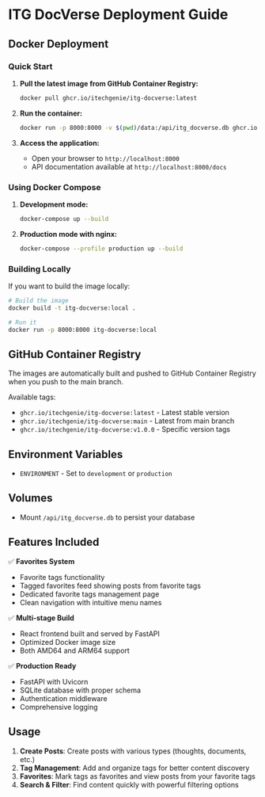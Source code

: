 # ITG DocVerse Deployment Guide

## Docker Deployment

### Quick Start

1. **Pull the latest image from GitHub Container Registry:**
   ```bash
   docker pull ghcr.io/itechgenie/itg-docverse:latest
   ```

2. **Run the container:**
   ```bash
   docker run -p 8000:8000 -v $(pwd)/data:/api/itg_docverse.db ghcr.io/itechgenie/itg-docverse:latest
   ```

3. **Access the application:**
   - Open your browser to `http://localhost:8000`
   - API documentation available at `http://localhost:8000/docs`

### Using Docker Compose

1. **Development mode:**
   ```bash
   docker-compose up --build
   ```

2. **Production mode with nginx:**
   ```bash
   docker-compose --profile production up --build
   ```

### Building Locally

If you want to build the image locally:

```bash
# Build the image
docker build -t itg-docverse:local .

# Run it
docker run -p 8000:8000 itg-docverse:local
```

## GitHub Container Registry

The images are automatically built and pushed to GitHub Container Registry when you push to the main branch.

Available tags:
- `ghcr.io/itechgenie/itg-docverse:latest` - Latest stable version
- `ghcr.io/itechgenie/itg-docverse:main` - Latest from main branch
- `ghcr.io/itechgenie/itg-docverse:v1.0.0` - Specific version tags

## Environment Variables

- `ENVIRONMENT` - Set to `development` or `production`

## Volumes

- Mount `/api/itg_docverse.db` to persist your database

## Features Included

✅ **Favorites System**
- Favorite tags functionality
- Tagged favorites feed showing posts from favorite tags
- Dedicated favorite tags management page
- Clean navigation with intuitive menu names

✅ **Multi-stage Build**
- React frontend built and served by FastAPI
- Optimized Docker image size
- Both AMD64 and ARM64 support

✅ **Production Ready**
- FastAPI with Uvicorn
- SQLite database with proper schema
- Authentication middleware
- Comprehensive logging

## Usage

1. **Create Posts**: Create posts with various types (thoughts, documents, etc.)
2. **Tag Management**: Add and organize tags for better content discovery
3. **Favorites**: Mark tags as favorites and view posts from your favorite tags
4. **Search & Filter**: Find content quickly with powerful filtering options
